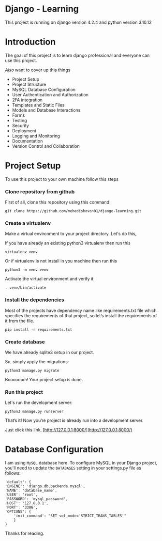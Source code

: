 # Django - Learning
This project is running on django version 4.2.4 and python version 3.10.12

# Introduction
The goal of this project is to learn django professional and everyone can use this project. 

_Also_ want to cover up this things
* Project Setup
* Project Structure
* MySQL Database Configuration
* User Authentication and Authorization
* 2FA integration
* Templates and Static Files
* Models and Database Interactions
* Forms
* Testing
* Security
* Deployment
* Logging and Monitoring
* Documentation
* Version Control and Collaboration


# Project Setup

To use this project to your own machine follow this steps

### Clone repository from github

First of all, clone this repository using this command

    git clone https://github.com/mehedishovon01/django-learning.git

### Create a virtualenv

Make a virtual environment to your project directory. Let's do this,

If you have already an existing python3 virtualenv then run this

    virtualenv venv

Or if virtualenv is not install in you machine then run this

    python3 -m venv venv
    
Activate the virtual environment and verify it

    . venv/bin/activate

### Install the dependencies

Most of the projects have dependency name like requirements.txt file which specifies the requirements of that project, so let’s install the requirements of it from the file.

    pip install -r requirements.txt

### Create database

We have already sqlite3 setup in our project.

So, simply apply the migrations:

    python3 manage.py migrate
    
Boooooom! Your project setup is done.

### Run this project

Let's run the development server:

    python3 manage.py runserver

That’s it! Now you’re project is already run into a development server. 

Just click this link, [http://127.0.0.1:8000/](http://127.0.0.1:8000/)


# Database Configuration

I am using `MySQL` database here. To configure MySQL in your Django project, you'll need to update the `DATABASES` setting in your settings.py file as follows:

    'default': {  
    'ENGINE': 'django.db.backends.mysql',  
    'NAME': 'database_name',
    'USER': 'root',  
    'PASSWORD': 'mysql_password',  
    'HOST': '127.0.0.1',  
    'PORT': '3306',  
    'OPTIONS': {  
        'init_command': "SET sql_mode='STRICT_TRANS_TABLES'"  
        }
    }



Thanks for reading.